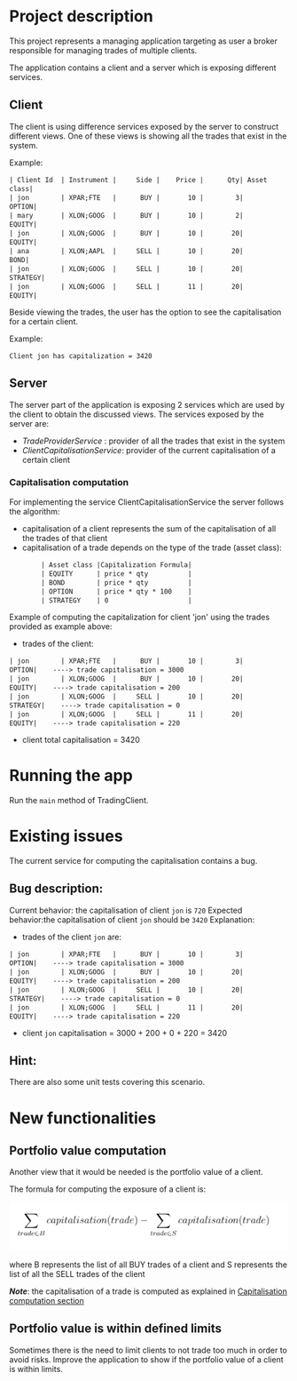 # Project description

This project represents a managing application targeting as user a broker responsible for managing trades of multiple clients.

The application contains a client and a server which is exposing different services.

## Client

The client is using difference services exposed by the server to construct different views. One of these views is showing all the trades that exist in the system.

Example:

```
| Client Id  | Instrument |     Side |    Price |      Qty| Asset class|
| jon        | XPAR;FTE   |      BUY |       10 |        3|      OPTION|
| mary       | XLON;GOOG  |      BUY |       10 |        2|      EQUITY|
| jon        | XLON;GOOG  |      BUY |       10 |       20|      EQUITY|
| ana        | XLON;AAPL  |     SELL |       10 |       20|        BOND|
| jon        | XLON;GOOG  |     SELL |       10 |       20|    STRATEGY|
| jon        | XLON;GOOG  |     SELL |       11 |       20|      EQUITY|
```

Beside viewing the trades, the user has the option to see the capitalisation for a certain client. 

Example: 

```
Client jon has capitalization = 3420
```

## Server

The server part of the application is exposing 2 services which are used by the client to obtain the discussed views. 
The services exposed by the server are: 
 - *TradeProviderService* : provider of all the trades that exist in the system
 - *ClientCapitalisationService*: provider of the current capitalisation of a certain client

### Capitalisation computation
For implementing the service ClientCapitalisationService the server follows the algorithm:
 - capitalisation of a client represents the sum of the capitalisation of all the trades of that client
 - capitalisation of a trade depends on the type of the trade (asset class):
```
        | Asset class |Capitalization Formula|
        | EQUITY      | price * qty          |
        | BOND        | price * qty          |
        | OPTION      | price * qty * 100    |
        | STRATEGY    | 0                    |
```
        
Example of computing the capitalization for client 'jon' using the trades provided as example above:
- trades of the client:
```
| jon        | XPAR;FTE   |      BUY |       10 |        3|      OPTION|    ----> trade capitalisation = 3000
| jon        | XLON;GOOG  |      BUY |       10 |       20|      EQUITY|    ----> trade capitalisation = 200
| jon        | XLON;GOOG  |     SELL |       10 |       20|    STRATEGY|    ----> trade capitalisation = 0
| jon        | XLON;GOOG  |     SELL |       11 |       20|      EQUITY|    ----> trade capitalisation = 220
``` 
- client total capitalisation = 3420
                                                       
# Running the app
Run the `main` method of TradingClient. 

# Existing issues
The current service for computing the capitalisation contains a bug. 

## Bug description:
Current behavior: the capitalisation of client `jon` is `720`
Expected behavior:the capitalisation of client `jon` should be `3420`
    Explanation:
- trades of the client `jon` are:
```
| jon        | XPAR;FTE   |      BUY |       10 |        3|      OPTION|    ----> trade capitalisation = 3000
| jon        | XLON;GOOG  |      BUY |       10 |       20|      EQUITY|    ----> trade capitalisation = 200
| jon        | XLON;GOOG  |     SELL |       10 |       20|    STRATEGY|    ----> trade capitalisation = 0
| jon        | XLON;GOOG  |     SELL |       11 |       20|      EQUITY|    ----> trade capitalisation = 220
``` 
- client `jon` capitalisation = 3000 + 200 + 0 + 220 = 3420

## Hint:
There are also some unit tests covering this scenario. 

# New functionalities

## Portfolio value computation
Another view that it would be needed is the portfolio value of a client. 

The formula for computing the exposure of a client is:

![](formula.png)

where B represents the list of all BUY trades of a client and S represents the list of all the SELL trades of the client

___Note___: the capitalisation of a trade is computed as explained in [Capitalisation computation section](#capitalisation-computation) 

## Portfolio value is within defined limits

Sometimes there is the need to limit clients to not trade too much in order to avoid risks. 
Improve the application to show if the portfolio value of a client is within limits.  